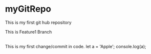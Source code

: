 # myGitRepo
This is my first git hub repository
<p> This is Feature1 Branch</p>
<br>
This is my first change/commit in code.
let a = 'Apple';
console.log(a);
